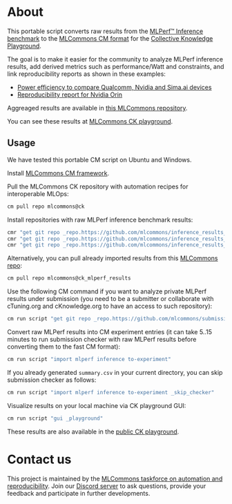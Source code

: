 ﻿# About

This portable script converts raw results from the [MLPerf™ Inference benchmark]( https://github.com/mlcommons/inference )
to the [MLCommons CM format](https://github.com/mlcommons/ck) for the [Collective Knowledge Playground](https://x.cKnowledge.org).

The goal is to make it easier for the community to analyze MLPerf inference results, 
add derived metrics such as performance/Watt and constraints,
and link reproducibility reports as shown in these examples:
* [Power efficiency to compare Qualcomm, Nvidia and Sima.ai devices](https://cKnowledge.org/mlcommons-mlperf-inference-gui-derived-metrics-and-conditions)
* [Reproducibility report for Nvidia Orin](https://access.cknowledge.org/playground/?action=experiments&name=mlperf-inference--v3.0--edge--closed--image-classification--offline&result_uid=3751b230c800434a)

Aggreaged results are available in [this MLCommons repository](https://github.com/mlcommons/ck_mlperf_results).

You can see these results at [MLCommons CK playground](https://access.cknowledge.org/playground/?action=experiments&tags=mlperf-inference,all).

## Usage

We have tested this portable CM script on Ubuntu and Windows.

Install [MLCommons CM framework](https://github.com/mlcommons/ck/blob/master/docs/installation.md).

Pull the MLCommons CK repository with automation recipes for interoperable MLOps:
```bash
cm pull repo mlcommons@ck
```

Install repositories with raw MLPerf inference benchmark results:
```bash
cmr "get git repo _repo.https://github.com/mlcommons/inference_results_v2.0" --env.CM_GIT_CHECKOUT=master --extra_cache_tags=mlperf-inference-results,version-2.0
cmr "get git repo _repo.https://github.com/mlcommons/inference_results_v2.1" --env.CM_GIT_CHECKOUT=master --extra_cache_tags=mlperf-inference-results,version-2.1
cmr "get git repo _repo.https://github.com/mlcommons/inference_results_v3.0" --env.CM_GIT_CHECKOUT=main --extra_cache_tags=mlperf-inference-results,version-3.0
```

Alternatively, you can pull already imported results from this [MLCommons repo](https://github.com/mlcommons/ck_mlperf_results):
```bash
cm pull repo mlcommons@ck_mlperf_results
```

Use the following CM command if you want to analyze private MLPerf results under submission 
(you need to be a submitter or collaborate with cTuning.org and cKnowledge.org to have an access to such repository):

```bash
cm run script "get git repo _repo.https://github.com/mlcommons/submissions_inference_v3.1" --env.CM_GIT_CHECKOUT=main --extra_cache_tags=mlperf-inference-results,version-3.1-work
```

Convert raw MLPerf results into CM experiment entries (it can take 5..15 minutes to run submission checker with raw MLPerf results before converting them to the fast CM format):
```bash
cm run script "import mlperf inference to-experiment"
```

If you already generated `summary.csv` in your current directory, you can skip submission checker as follows:
```bash
cm run script "import mlperf inference to-experiment _skip_checker"
```

Visualize results on your local machine via CK playground GUI:
```bash
cm run script "gui _playground"
```

These results are also available in the [public CK playground](https://access.cknowledge.org/playground/?action=experiments&tags=mlperf-inference,all).

# Contact us

This project is maintained by the [MLCommons taskforce on automation and reproducibility](https://cKnowledge.org/mlcommons-taskforce).
Join our [Discord server](https://discord.gg/JjWNWXKxwT) to ask questions, provide your feedback and participate in further developments.
